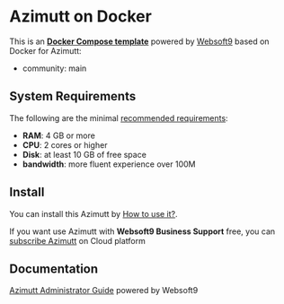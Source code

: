 # Azimutt on Docker  

This is an **[Docker Compose template](https://github.com/Websoft9/docker-library)** powered by [Websoft9](https://www.websoft9.com) based on Docker for Azimutt:


 - community:  main


## System Requirements

The following are the minimal [recommended requirements](https://azimutt.app):

* **RAM**: 4 GB or more
* **CPU**: 2 cores or higher
* **Disk**: at least 10 GB of free space
* **bandwidth**: more fluent experience over 100M  

## Install

You can install this Azimutt by [How to use it?](https://github.com/Websoft9/docker-library#how-to-use-it).   

If you want use Azimutt with **Websoft9 Business Support** free, you can [subscribe Azimutt](https://www.websoft9.com/apps) on Cloud platform

## Documentation

[Azimutt Administrator Guide](https://support.websoft9.com/docs/azimutt) powered by Websoft9